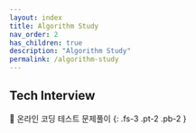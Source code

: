 ```yaml
---
layout: index
title: Algorithm Study
nav_order: 2
has_children: true
description: "Algorithm Study"
permalink: /algorithm-study
---
```


## Tech Interview

📝 온라인 코딩 테스트 문제풀이
{: .fs-3 .pt-2 .pb-2 }
